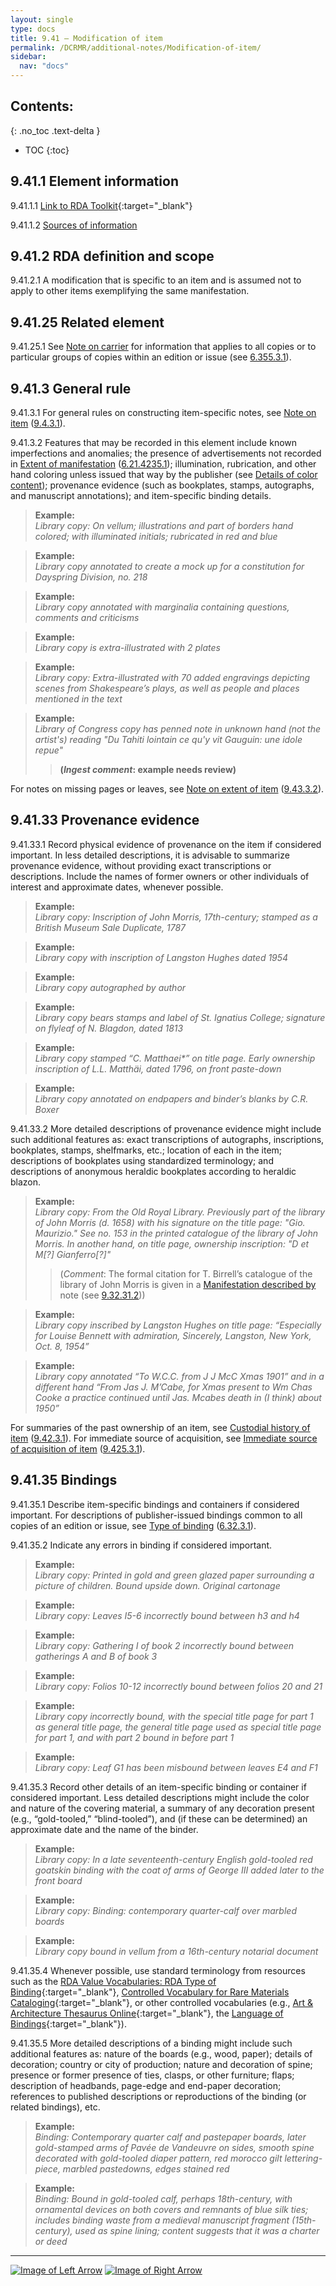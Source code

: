 ```yaml
---
layout: single
type: docs
title: 9.41 — Modification of item
permalink: /DCRMR/additional-notes/Modification-of-item/
sidebar:
  nav: "docs"
---
```


## Contents:
{: .no_toc .text-delta }

- TOC
{:toc}

## 9.41.1 Element information

<a name="9.41.1.1">9.41.1.1</a> [Link to RDA Toolkit](https://access.rdatoolkit.org/Content?externalId=en-US_ala-0933d5b6-bbe5-3c50-87cb-5a54df6d2580){:target="_blank"}

<a name="9.41.1.2">9.41.1.2</a> [Sources of information](/DCRMR/additional-notes/#9011-sources-of-information)

## 9.41.2 RDA definition and scope

<a name="9.41.2.1">9.41.2.1</a> A modification that is specific to an item and is assumed not to apply to other items exemplifying the same manifestation.

## 9.41.25 Related element

<a name="9.41.25.1">9.41.25.1</a> See [Note on carrier](/DCRMR/phys-desc/Note-on-carrier/) for information that applies to all copies or to particular groups of copies within an edition or issue (see [6.355.3.1](/DCRMR/phys-desc/Note-on-carrier/#6.355.3.1)).

## 9.41.3 General rule

<a name="9.41.3.1">9.41.3.1</a> For general rules on constructing item-specific notes, see [Note on item](/DCRMR/additional-notes/Note-on-item/) ([9.4.3.1](/DCRMR/additional-notes/Note-on-item/#9.4.3.1)).

<a name="9.41.3.2">9.41.3.2</a> Features that may be recorded in this element include known imperfections and anomalies; the presence of advertisements not recorded in [Extent of manifestation](/DCRMR/phys-desc/Extent-of-manifestation/) ([6.21.4235.1](/DCRMR/phys-desc/Extent-of-manifestation/#6.21.4235.1)); illumination, rubrication, and other hand coloring unless issued that way by the publisher (see [Details of color content](/DCRMR/phys-desc/Details-of-color-content/)); provenance evidence (such as bookplates, stamps, autographs, and manuscript annotations); and item-specific binding details. 

>**Example:**  
><CITE>Library copy: On vellum; illustrations and part of borders hand colored; with illuminated initials; rubricated in red and blue</CITE>

>**Example:**  
><CITE>Library copy annotated to create a mock up for a constitution for Dayspring Division, no. 218</CITE>

>**Example:**  
><CITE>Library copy annotated with marginalia containing questions, comments and criticisms</CITE>

>**Example:**  
><CITE>Library copy is extra-illustrated with 2 plates</CITE>

>**Example:**  
><CITE>Library copy: Extra-illustrated with 70 added engravings depicting scenes from Shakespeare’s plays, as well as people and places mentioned in the text</CITE>

>**Example:**  
><CITE>Library of Congress copy has penned note in unknown hand (not the artist's) reading "Du Tahiti lointain ce qu'y vit Gauguin: une idole repue"</CITE>  
>>**(*Ingest comment*: example needs review)**  

For notes on missing pages or leaves, see [Note on extent of item](/DCRMR/additional-notes/Note-on-extent-of-item/) ([9.43.3.2](/DCRMR/additional-notes/Note-on-extent-of-item/#9.43.3.2)).

## 9.41.33 Provenance evidence

<a name="9.41.33.1">9.41.33.1</a> Record physical evidence of provenance on the item if considered important. In less detailed descriptions, it is advisable to summarize provenance evidence, without providing exact transcriptions or descriptions. Include the names of former owners or other individuals of interest and approximate dates, whenever possible.

>**Example:**  
><CITE>Library copy: Inscription of John Morris, 17th-century; stamped as a British Museum Sale Duplicate, 1787</CITE>

>**Example:**  
><CITE>Library copy with inscription of Langston Hughes dated 1954</CITE>

>**Example:**  
><CITE>Library copy autographed by author</CITE>

>**Example:**  
><CITE>Library copy bears stamps and label of St. Ignatius College; signature on flyleaf of N. Blagdon, dated 1813</CITE>

>**Example:**  
><CITE>Library copy stamped “C. Matthaei*” on title page. Early ownership inscription of L.L. Matthäi, dated 1796, on front paste-down</CITE>

>**Example:**  
><CITE>Library copy annotated on endpapers and binder’s blanks by C.R. Boxer</CITE>

<a name="9.41.33.2">9.41.33.2</a> More detailed descriptions of provenance evidence might include such additional features as: exact transcriptions of autographs, inscriptions, bookplates, stamps, shelfmarks, etc.; location of each in the item; descriptions of bookplates using standardized terminology; and descriptions of anonymous heraldic bookplates according to heraldic blazon.

>**Example:**  
><CITE>Library copy: From the Old Royal Library. Previously part of the library of John Morris (d. 1658) with his signature on the title page: "Gio. Maurizio." See no. 153 in the printed catalogue of the library of John Morris. In another hand, on title page, ownership inscription: "D et M[?] Gianferro[?]"</CITE>  
>>(*Comment*: The formal citation for T. Birrell’s catalogue of the library of John Morris is given in a [Manifestation described by](/DCRMR/additional-notes/Manifestation-described-by/) note (see [9.32.31.2](/DCRMR/additional-notes/Manifestation-described-by/#9.32.31.2)))

>**Example:**  
><CITE>Library copy inscribed by Langston Hughes on title page: “Especially for Louise Bennett with admiration, Sincerely, Langston, New York, Oct. 8, 1954” </CITE>

>**Example:**  
><CITE>Library copy annotated “To W.C.C. from J J McC Xmas 1901” and in a different hand “From Jas J. M’Cabe, for Xmas present to Wm Chas Cooke a practice continued until Jas. Mcabes death in (I think) about 1950”</CITE>

For summaries of the past ownership of an item, see [Custodial history of item](/DCRMR/additional-notes/Custodial-history-of-item/) ([9.42.3.1](/DCRMR/additional-notes/Custodial-history-of-item/#9.42.3.1)). For immediate source of acquisition, see [Immediate source of acquisition of item](/DCRMR/additional-notes/Immediate-source-of-acquisition-of-item/) ([9.425.3.1](/DCRMR/additional-notes/Immediate-source-of-acquisition-of-item/#9.425.3.1)).

## 9.41.35 Bindings

<a name="9.41.35.1">9.41.35.1</a> Describe item-specific bindings and containers if considered important. For descriptions of publisher-issued bindings common to all copies of an edition or issue, see [Type of binding](/DCRMR/phys-desc/Type-of-binding/) ([6.32.3.1](/DCRMR/phys-desc/Type-of-binding/#6.32.3.1)).

<a name="9.41.35.2">9.41.35.2</a> Indicate any errors in binding if considered important.

>**Example:**  
><CITE>Library copy: Printed in gold and green glazed paper surrounding a picture of children. Bound upside down. Original cartonage</CITE>

>**Example:**  
><CITE>Library copy: Leaves I5-6 incorrectly bound between h3 and h4</CITE>

>**Example:**  
><CITE>Library copy: Gathering I of book 2 incorrectly bound between gatherings A and B of book 3</CITE>

>**Example:**  
><CITE>Library copy: Folios 10-12 incorrectly bound between folios 20 and 21</CITE>

>**Example:**  
><CITE>Library copy incorrectly bound, with the special title page for part 1 as general title page, the general title page used as special title page for part 1, and with part 2 bound in before part 1</CITE>

>**Example:**  
><CITE>Library copy: Leaf G1 has been misbound between leaves E4 and F1</CITE>

<a name="9.41.35.3">9.41.35.3</a> Record other details of an item-specific binding or container if considered important. Less detailed descriptions might include the color and nature of the covering material, a summary of any decoration present (e.g., “gold-tooled,” “blind-tooled”), and (if these can be determined) an approximate date and the name of the binder.

>**Example:**  
><CITE>Library copy: In a late seventeenth-century English gold-tooled red goatskin binding with the coat of arms of George III added later to the front board</CITE>

>**Example:**  
><CITE>Library copy: Binding: contemporary quarter-calf over marbled boards</CITE>

>**Example:**  
><CITE>Library copy bound in vellum from a 16th-century notarial document</CITE>

<a name="9.41.35.4">9.41.35.4</a> Whenever possible, use standard terminology from resources such as the [RDA Value Vocabularies: RDA Type of Binding](https://access.rdatoolkit.org/VES/VES?externalId=en-US_rdaves_RDA_Type_of_Binding){:target="_blank"}, [Controlled Vocabulary for Rare Materials Cataloging](https://id.loc.gov/vocabulary/rbmscv.html){:target="_blank"}, or other controlled vocabularies (e.g., [Art & Architecture Thesaurus Online](https://www.getty.edu/research/tools/vocabularies/aat/){:target="_blank"}, the [Language of Bindings](https://www.ligatus.org.uk/lob/){:target="_blank"}). 

<a name="9.41.35.5">9.41.35.5</a> More detailed descriptions of a binding might include such additional features as: nature of the boards (e.g., wood, paper); details of decoration; country or city of production; nature and decoration of spine; presence or former presence of ties, clasps, or other furniture; flaps; description of headbands, page-edge and end-paper decoration; references to published descriptions or reproductions of the binding (or related bindings), etc.

>**Example:**  
><CITE>Binding: Contemporary quarter calf and pastepaper boards, later gold-stamped arms of Pavée de Vandeuvre on sides, smooth spine decorated with gold-tooled diaper pattern, red morocco gilt lettering-piece, marbled pastedowns, edges stained red</CITE>

>**Example:**  
><CITE>Binding: Bound in gold-tooled calf, perhaps 18th-century, with ornamental devices on both covers and remnants of blue silk ties; includes binding waste from a medieval manuscript fragment (15th-century), used as spine lining; content suggests that it was a charter or deed</CITE>

---

[![Image of Left Arrow](https://rbms-bsc.github.io/DCRMR/assets/pictures/navigation/Arrow_Left.png "9.407 — Restriction on use of item")](/DCRMR/additional-notes/Restriction-on-use-of-item/) [![Image of Right Arrow](https://rbms-bsc.github.io/DCRMR/assets/pictures/navigation/Arrow_Right.png "9.42 — Custodial history of item")](/DCRMR/additional-notes/Custodial-history-of-item/)
